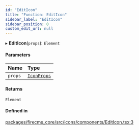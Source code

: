 ```yaml
---
id: "EditIcon"
title: "Function: EditIcon"
sidebar_label: "EditIcon"
sidebar_position: 0
custom_edit_url: null
---
```


▸ **EditIcon**(`props`): `Element`

#### Parameters

| Name | Type |
| :------ | :------ |
| `props` | [`IconProps`](../types/IconProps.md) |

#### Returns

`Element`

#### Defined in

[packages/firecms_core/src/icons/components/EditIcon.tsx:3](https://github.com/FireCMSco/firecms/blob/d45f3739/packages/firecms_core/src/icons/components/EditIcon.tsx#L3)
